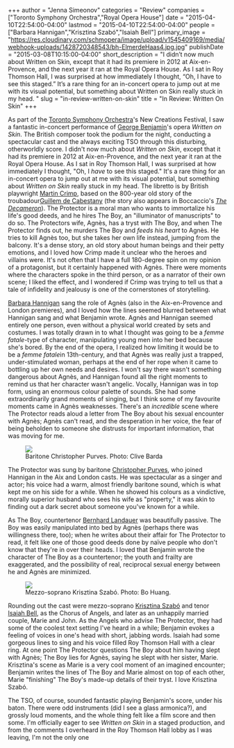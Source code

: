 +++
author = "Jenna Simeonov"
categories = "Review"
companies = ["Toronto Symphony Orchestra","Royal Opera House"]
date = "2015-04-10T22:54:00-04:00"
lastmod = "2015-04-10T22:54:00-04:00"
people = ["Barbara Hannigan","Krisztina Szabó","Isaiah Bell"]
primary_image = "https://res.cloudinary.com/schmopera/image/upload/v1545409169/media/webhook-uploads/1428720348543/bh-ElmerdeHaas4.jpg.jpg"
publishDate = "2015-03-08T10:15:00-04:00"
short_description = "I didn’t now much about Written on Skin, except that it had its premiere in 2012 at Aix-en-Provence, and the next year it ran at the Royal Opera House. As I sat in Roy Thomson Hall, I was surprised at how immediately I thought, “Oh, I have to see this staged.” It’s a rare thing for an in-concert opera to jump out at me with its visual potential, but something about Written on Skin really stuck in my head. "
slug = "in-review-written-on-skin"
title = "In Review: Written On Skin"
+++

<p>
	As part of the 
	<a href="http://www.tso.ca/" target="_blank">Toronto Symphony Orchestra</a>'s New Creations Festival, I saw a fantastic in-concert performance of <a href="http://www.fabermusic.com/composers/george-benjamin" target="_blank">George Benjamin</a>'s opera <em>Written on Skin</em>. The British composer took the podium for the night, conducting a spectacular cast and the always exciting TSO through this disturbing, otherworldly score. I didn't now much about <em>Written on Skin</em>, except that it had its premiere in 2012 at Aix-en-Provence, and the next year it ran at the Royal Opera House. As I sat in Roy Thomson Hall, I was surprised at how immediately I thought, "Oh, I <em>have</em> to see this staged." It's a rare thing for an in-concert opera to jump out at me with its visual potential, but something about <em>Written on Skin</em> really stuck in my head. The libretto is by British playwright <a href="http://www.faber.co.uk/author/martin-crimp/" target="_blank">Martin Crimp</a>, based on the 800-year old story of the troubadour<a href="http://schmopera.com/wp-admin/post.php?post=3045&amp;action=edit&amp;message=10" target="_blank">Guillem de Cabestany</a> (the story also appears in Boccaccio's <a href="http://en.wikipedia.org/wiki/The_Decameron" target="_blank"><em>The Decameron</em></a>). The Protector is a moral man who wants to immortalize his life's good deeds, and he hires The Boy, an "illuminator of manuscripts" to do so. The Protectors wife, Agnès, has a tryst with The Boy, and when The Protector finds out, he murders The Boy and <em>feeds his heart</em> to Agnès. He tries to kill Agnès too, but she takes her own life instead, jumping from the balcony. It's a dense story, an old story about human beings and their petty emotions, and I loved how Crimp made it unclear who the heroes and villains were. It's not often that I have a full 180-degree spin on my opinion of a protagonist, but it certainly happened with Agnès. There were moments where the characters spoke in the third person, or as a narrator of their own scene; I liked the effect, and I wondered if Crimp was trying to tell us that a tale of infidelity and jealousy is one of the cornerstones of storytelling.
</p>
<p>
	<a href="http://www.barbarahannigan.com/" target="_blank">Barbara Hannigan</a> sang the role of Agnès (also in the Aix-en-Provence and London premieres), and I loved how the lines seemed blurred between what Hannigan sang and what Benjamin wrote. Agnès and Hannigan seemed entirely one person, even without a physical world created by sets and costumes. I was totally drawn in to what I thought was going to be a <em>femme fatale</em>-type of character, manipulating young men into her bed because she's bored. By the end of the opera, I realized how limiting it would be to be a <em>femme fatale</em>in 13th-century, and that Agnès was really just a trapped, under-stimulated woman, perhaps at the end of her rope when it came to bottling up her own needs and desires. I won't say there wasn't something dangerous about Agnès, and Hannigan found all the right moments to remind us that her character wasn't angelic. Vocally, Hannigan was in top form, using an enormous colour palette of sounds. She had some extraordinarily grand moments of singing, but I think some of my favourite moments came in Agnès weaknesses. There's an <em>incredible</em> scene where The Protector reads aloud a letter from The Boy about his sexual encounter with Agnès; Agnès can't read, and the desperation in her voice, the fear of being beholden to someone she distrusts for important information, that was moving for me.
</p>
<figure data-type="image">
<a href="https://res.cloudinary.com/schmopera/image/upload/v1545409169/media/webhook-uploads/1428720451645/Christopher_PurvesCliveBarda-683x1024.jpg"><img data-resize-src="http://lh3.googleusercontent.com/lyoGAr0j1LZ8CIhNb3Vkvxo2ORK0v5UnrJeQE6IoqpQbGntK4s22Ec7Hy6gV2rojUN47mEqxXsygnrWbx4J6F-OHjgQ" src="http://lh3.googleusercontent.com/lyoGAr0j1LZ8CIhNb3Vkvxo2ORK0v5UnrJeQE6IoqpQbGntK4s22Ec7Hy6gV2rojUN47mEqxXsygnrWbx4J6F-OHjgQ=s1200"></a>
<figcaption>Baritone Christopher Purves. Photo: Clive Barda</figcaption>
</figure>
<p>
	The Protector was sung by baritone <a href="http://christopherpurves.com/press/" target="_blank">Christopher Purves</a>, who joined Hannigan in the Aix and London casts. He was spectacular as a singer and actor; his voice had a warm, almost friendly baritone sound, which is what kept me on his side for a while. When he showed his colours as a vindictive, morally superior husband who sees his wife as "property," it was akin to finding out a dark secret about someone you've known for a while.
</p>
<p>
	As The Boy, countertenor 
	<a href="http://www.bernhard-landauer.at/" target="_blank">Bernhard Landauer</a> was beautifully passive. The Boy was easily manipulated into bed by Agnès (perhaps there was willingness there, too); when he writes about their affair for The Protector to read, it felt like one of those good deeds done by naïve people who don't know that they're in over their heads. I loved that Benjamin wrote the character of The Boy as a countertenor; the youth and frailty are exaggerated, and the possibility of real, reciprocal sexual energy between he and Agnès are minimized.
</p>
<figure data-type="image">
<a href="https://res.cloudinary.com/schmopera/image/upload/v1545409169/media/webhook-uploads/1428720509033/SzaboBoHuang_Fotor-681x1024.jpg"><img data-resize-src="http://lh3.googleusercontent.com/9ugsfo9ss7Y5pOYZWvThWv1ei76j0DYPA4svu_TTQhSoQcp3esbSjYhk5_7P5xEMw0d8qdj-zyRWRQxIuxSgRQAGCEIK8Q" src="http://lh3.googleusercontent.com/9ugsfo9ss7Y5pOYZWvThWv1ei76j0DYPA4svu_TTQhSoQcp3esbSjYhk5_7P5xEMw0d8qdj-zyRWRQxIuxSgRQAGCEIK8Q=s1200"></a>
<figcaption>Mezzo-soprano Krisztina Szabó. Photo: Bo Huang.</figcaption>
</figure>
<p>
	Rounding out the cast were mezzo-soprano 
	<a href="http://www.krisztinaszabo.com/" target="_blank">Krisztina Szabó</a> and tenor <a href="http://schmopera.com/the-business-of-passion-part-the-first/" target="_blank">Isaiah Bell</a>, as the Chorus of Angels, and later as an unhappily married couple, Marie and John. As the Angels who advise The Protector, they had some of the coolest text setting I've heard in a while; Benjamin evokes a feeling of voices in one's head with short, jabbing words. Isaiah had some gorgeous lines to sing and his voice filled Roy Thomson Hall with a clear ring. At one point The Protector questions The Boy about him having slept with Agnès; The Boy lies for Agnès, saying he slept with her sister, Marie. Krisztina's scene as Marie is a very cool moment of an imagined encounter; Benjamin writes the lines of The Boy and Marie almost on top of each other, Marie "finishing" The Boy's made-up details of their tryst. I love Krisztina Szabó.
</p>
<p>
	The TSO, of course, sounded fantastic playing Benjamin's score, under his baton. There were odd instruments (did I see a glass armonica?), and grossly loud moments, and the whole thing felt like a film score and then some. I'm officially eager to see 
	<em>Written on Skin</em> in a staged production, and from the comments I overheard in the Roy Thomson Hall lobby as I was leaving, I'm not the only one
</p>

